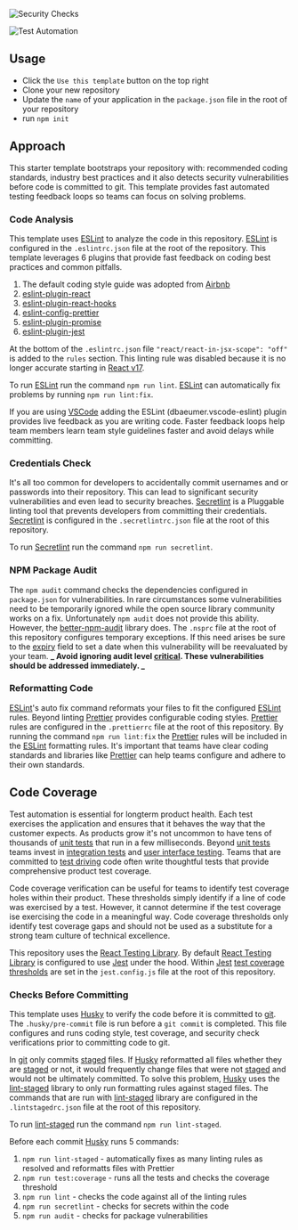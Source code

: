 ![Security Checks](https://github.com/pairing4good/react-18-project-template/actions/workflows/codeql-analysis.yml/badge.svg)

![Test Automation](https://github.com/pairing4good/react-18-project-template/actions/workflows/node.js.yml/badge.svg)

## Usage

- Click the `Use this template` button on the top right
- Clone your new repository
- Update the `name` of your application in the `package.json` file in the root of your repository
- run `npm init`

## Approach

This starter template bootstraps your repository with: recommended coding standards, industry best practices and it also detects security vulnerabilities before code is committed to git. This template provides fast automated testing feedback loops so teams can focus on solving problems.

### Code Analysis

This template uses [ESLint](https://eslint.org/) to analyze the code in this repository. [ESLint](https://eslint.org/) is configured in the `.eslintrc.json` file at the root of the repository. This template leverages 6 plugins that provide fast feedback on coding best practices and common pitfalls.

1. The default coding style guide was adopted from [Airbnb](https://github.com/airbnb/javascript)
2. [eslint-plugin-react](https://github.com/jsx-eslint/eslint-plugin-react)
3. [eslint-plugin-react-hooks](https://www.npmjs.com/package/eslint-plugin-react-hooks)
4. [eslint-config-prettier](https://github.com/prettier/eslint-config-prettier)
5. [eslint-plugin-promise](https://github.com/xjamundx/eslint-plugin-promise)
6. [eslint-plugin-jest](https://github.com/jest-community/eslint-plugin-jest)

At the bottom of the `.eslintrc.json` file `"react/react-in-jsx-scope": "off"` is added to the `rules` section. This linting rule was disabled because it is no longer accurate starting in [React v17](https://reactjs.org/blog/2020/09/22/introducing-the-new-jsx-transform.html).

To run [ESLint](https://eslint.org/) run the command `npm run lint`. [ESLint](https://eslint.org/) can automatically fix problems by running `npm run lint:fix`.

If you are using [VSCode](https://code.visualstudio.com/) adding the ESLint (dbaeumer.vscode-eslint) plugin provides live feedback as you are writing code.  Faster feedback loops help team members learn team style guidelines faster and avoid delays while committing.

### Credentials Check

It's all too common for developers to accidentally commit usernames and or passwords into their repository. This can lead to significant security vulnerabilities and even lead to security breaches. [Secretlint](https://github.com/secretlint/secretlint) is a Pluggable linting tool that prevents developers from committing their credentials. [Secretlint](https://github.com/secretlint/secretlint) is configured in the `.secretlintrc.json` file at the root of this repository.

To run [Secretlint](https://github.com/secretlint/secretlint) run the command `npm run secretlint`.

### NPM Package Audit

The `npm audit` command checks the dependencies configured in `package.json` for vulnerabilities. In rare circumstances some vulnerabilities need to be temporarily ignored while the open source library community works on a fix. Unfortunately `npm audit` does not provide this ability. However, the [better-npm-audit](https://github.com/jeemok/better-npm-audit) library does. The `.nsprc` file at the root of this repository configures temporary exceptions. If this need arises be sure to the [expiry](https://github.com/jeemok/better-npm-audit#using-nsprc-file-to-manage-exceptions) field to set a date when this vulnerability will be reevaluated by your team. **_ Avoid ignoring audit level [critical](https://docs.npmjs.com/cli/v8/commands/npm-audit#audit-level). These vulnerabilities should be addressed immediately. _**

### Reformatting Code

[ESLint](https://eslint.org/)'s auto fix command reformats your files to fit the configured [ESLint](https://eslint.org/) rules. Beyond linting [Prettier](https://prettier.io/) provides configurable coding styles. [Prettier](https://prettier.io/) rules are configured in the `.prettierrc` file at the root of this repository. By running the command `npm run lint:fix` the [Prettier](https://prettier.io/) rules will be included in the [ESLint](https://eslint.org/) formatting rules. It's important that teams have clear coding standards and libraries like [Prettier](https://prettier.io/) can help teams configure and adhere to their own standards.

## Code Coverage

Test automation is essential for longterm product health. Each test exercises the application and ensures that it behaves the way that the customer expects. As products grow it's not uncommon to have tens of thousands of [unit tests](https://martinfowler.com/bliki/UnitTest.html) that run in a few milliseconds. Beyond [unit tests](https://martinfowler.com/bliki/UnitTest.html) teams invest in [integration tests](https://martinfowler.com/bliki/IntegrationTest.html) and [user interface testing](https://martinfowler.com/bliki/TestPyramid.html). Teams that are committed to [test driving](https://en.wikipedia.org/wiki/Test-driven_development) code often write thoughtful tests that provide comprehensive product test coverage.

Code coverage verification can be useful for teams to identify test coverage holes within their product. These thresholds simply identify if a line of code was exercised by a test. However, it cannot determine if the test coverage ise exercising the code in a meaningful way. Code coverage thresholds only identify test coverage gaps and should not be used as a substitute for a strong team culture of technical excellence.

This repository uses the [React Testing Library](https://testing-library.com/docs/react-testing-library/intro/). By default [React Testing Library](https://testing-library.com/docs/react-testing-library/intro/) is configured to use [Jest](https://jestjs.io/) under the hood. Within [Jest](https://jestjs.io/) [test coverage thresholds](https://jestjs.io/docs/configuration#coveragethreshold-object) are set in the `jest.config.js` file at the root of this repository.

### Checks Before Committing

This template uses [Husky](https://typicode.github.io/husky) to verify the code before it is committed to [git](https://git-scm.com/). The `.husky/pre-commit` file is run before a `git commit` is completed. This file configures and runs coding style, test coverage, and security check verifications prior to committing code to git.

In [git](https://git-scm.com/) only commits [staged](https://githowto.com/staging_and_committing) files. If [Husky](https://typicode.github.io/husky) reformatted all files whether they are [staged](https://githowto.com/staging_and_committing) or not, it would frequently change files that were not [staged](https://githowto.com/staging_and_committing) and would not be ultimately committed. To solve this problem, [Husky](https://typicode.github.io/husky) uses the [lint-staged](https://github.com/okonet/lint-staged) library to only run formatting rules against staged files. The commands that are run with [lint-staged](https://github.com/okonet/lint-staged) library are configured in the `.lintstagedrc.json` file at the root of this repository.

To run [lint-staged](https://github.com/okonet/lint-staged) run the command `npm run lint-staged`.

Before each commit [Husky](https://typicode.github.io/husky) runs 5 commands:

1. `npm run lint-staged` - automatically fixes as many linting rules as resolved and reformatts files with Prettier
2. `npm run test:coverage` - runs all the tests and checks the coverage threshold
3. `npm run lint` - checks the code against all of the linting rules
4. `npm run secretlint` - checks for secrets within the code
5. `npm run audit` - checks for package vulnerabilities
